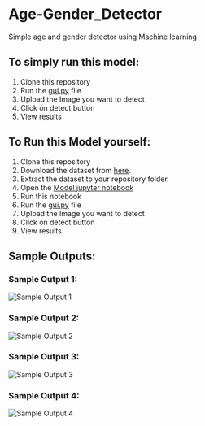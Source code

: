 # Age-Gender_Detector
Simple age and gender detector using Machine learning
## To simply run this model:
1. Clone this repository
2. Run the [gui.py](https://github.com/utkarshshri1016/Age-Gender_Detector/blob/main/gui.py) file
3. Upload the Image you want to detect
4. Click on detect button
5. View results

## To Run this Model yourself:
1. Clone this repository
2. Download the dataset from [here](https://www.kaggle.com/jangedoo/utkface-new). 
3. Extract the dataset to your repository folder.
4. Open the [Model jupyter notebook](https://github.com/utkarshshri1016/Age-Gender_Detector/blob/main/Model.ipynb)
5. Run this notebook
6. Run the [gui.py](https://github.com/utkarshshri1016/Age-Gender_Detector/blob/main/gui.py) file
7. Upload the Image you want to detect
8. Click on detect button
9. View results

## Sample Outputs:
### Sample Output 1:
![Sample Output 1](https://github.com/utkarshshri1016/Age-Gender_Detector/blob/main/Output_Image_1.PNG)
### Sample Output 2:
![Sample Output 2](https://github.com/utkarshshri1016/Age-Gender_Detector/blob/main/Output_Image_2.PNG)
### Sample Output 3:
![Sample Output 3](https://github.com/utkarshshri1016/Age-Gender_Detector/blob/main/Output_Image_3.PNG)
### Sample Output 4:
![Sample Output 4](https://github.com/utkarshshri1016/Age-Gender_Detector/blob/main/Output_Image_4.PNG)
